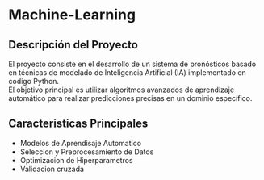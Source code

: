 # Machine-Learning

## Descripción del Proyecto
  El proyecto consiste en el desarrollo de un sistema de pronósticos basado en técnicas de modelado de Inteligencia Artificial (IA) implementado en codigo Python. <br>
  El objetivo principal es utilizar algoritmos avanzados de aprendizaje automático para realizar predicciones precisas en un dominio específico.
  
## Caracteristicas Principales
* Modelos de Aprendisaje Automatico
* Seleccion y Preprocesamiento de Datos
* Optimizacion de Hiperparametros
* Validacion cruzada
  
